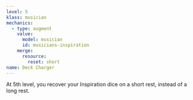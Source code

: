 ```yaml
---
level: 5
klass: musician
mechanics:
  - type: augment
    value:
      model: musician
      id: musicians-inspiration
    merge:
      resource:
        reset: short
name: Deck Charger
---
```

At 5th level, you recover your Inspiration dice on a short rest, instead of a long rest.
